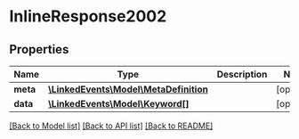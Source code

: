 # InlineResponse2002

## Properties
Name | Type | Description | Notes
------------ | ------------- | ------------- | -------------
**meta** | [**\LinkedEvents\Model\MetaDefinition**](MetaDefinition.md) |  | [optional] 
**data** | [**\LinkedEvents\Model\Keyword[]**](Keyword.md) |  | [optional] 

[[Back to Model list]](../README.md#documentation-for-models) [[Back to API list]](../README.md#documentation-for-api-endpoints) [[Back to README]](../README.md)


